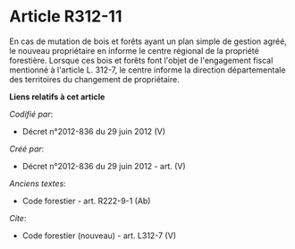 # Article R312-11

En cas de mutation de bois et forêts ayant un plan simple de gestion agréé, le nouveau propriétaire en informe le centre
régional de la propriété forestière. Lorsque ces bois et forêts font l'objet de l'engagement fiscal mentionné à l'article L.
312-7, le centre informe la direction départementale des territoires du changement de propriétaire.

**Liens relatifs à cet article**

_Codifié par_:

  - Décret n°2012-836 du 29 juin 2012 (V)

_Créé par_:

  - Décret n°2012-836 du 29 juin 2012 - art. (V)

_Anciens textes_:

  - Code forestier - art. R222-9-1 (Ab)

_Cite_:

  - Code forestier (nouveau) - art. L312-7 (V)
